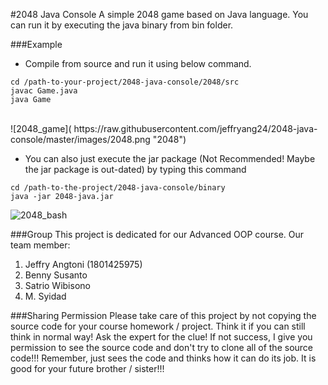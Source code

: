 #2048 Java Console
A simple 2048 game based on Java language. You can run it by executing the java binary from bin folder.

###Example 
* Compile from source and run it using below command. <br />
```
cd /path-to-your-project/2048-java-console/2048/src
javac Game.java
java Game
``` 
<br />
![2048_game]( https://raw.githubusercontent.com/jeffryang24/2048-java-console/master/images/2048.png "2048")

* You can also just execute the jar package (Not Recommended! Maybe the jar package is out-dated) by typing this command <br />
```
cd /path-to-the-project/2048-java-console/binary
java -jar 2048-java.jar
```
![2048_bash]( https://github.com/jeffryang24/2048-java-console/raw/master/images/2048-2.png "2048-bash") 

###Group
This project is dedicated for our Advanced OOP course. Our team member: <br />
 1. Jeffry Angtoni (1801425975)
 2. Benny Susanto
 3. Satrio Wibisono
 4. M. Syidad

###Sharing Permission
Please take care of this project by not copying the source code for your course homework / project. Think it if you can still think in normal way! Ask the expert for the clue! If not success, I give you permission to see the source code and don't try to clone all of the source code!!! Remember, just sees the code and thinks how it can do its job. It is good for your future brother / sister!!!
